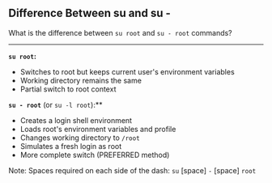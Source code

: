 ## Difference Between su and su -

What is the difference between `su root` and `su - root` commands?

---

**`su root`:**
- Switches to root but keeps current user's environment variables
- Working directory remains the same
- Partial switch to root context

**`su - root`** (or `su -l root`):**
- Creates a login shell environment
- Loads root's environment variables and profile
- Changes working directory to `/root`
- Simulates a fresh login as root
- More complete switch (PREFERRED method)

Note: Spaces required on each side of the dash: `su` [space] `-` [space] `root`


